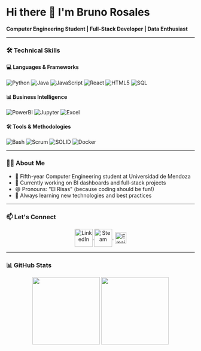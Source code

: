 # Hi there 👋 I'm Bruno Rosales

**Computer Engineering Student | Full-Stack Developer | Data Enthusiast**

---

### 🛠️ Technical Skills

#### **💻 Languages & Frameworks**
![Python](https://img.shields.io/badge/Python-3776AB?style=flat&logo=python&logoColor=white)
![Java](https://img.shields.io/badge/Java-007396?style=flat&logo=openjdk&logoColor=white)
![JavaScript](https://img.shields.io/badge/JavaScript-F7DF1E?style=flat&logo=javascript&logoColor=black)
![React](https://img.shields.io/badge/React-61DAFB?style=flat&logo=react&logoColor=black)
![HTML5](https://img.shields.io/badge/HTML5-E34F26?style=flat&logo=html5&logoColor=white)
![SQL](https://img.shields.io/badge/SQL-4479A1?style=flat&logo=postgresql&logoColor=white)

#### **📊 Business Intelligence**
![PowerBI](https://img.shields.io/badge/Power_BI-F2C811?style=flat&logo=powerbi&logoColor=black)
![Jupyter](https://img.shields.io/badge/Jupyter-F37626?style=flat&logo=jupyter&logoColor=white)
![Excel](https://img.shields.io/badge/Excel-217346?style=flat&logo=microsoftexcel&logoColor=white)

#### **🛠️ Tools & Methodologies**
![Bash](https://img.shields.io/badge/Bash-4EAA25?style=flat&logo=gnubash&logoColor=white)
![Scrum](https://img.shields.io/badge/Scrum-6DB33F?style=flat&logo=scrumalliance&logoColor=white)
![SOLID](https://img.shields.io/badge/SOLID-FF6D00?style=flat&logo=oop&logoColor=white)
![Docker](https://img.shields.io/badge/Docker-2496ED?style=flat&logo=docker&logoColor=white)

---

### 👨‍🎓 About Me
- 🔭 Fifth-year Computer Engineering student at Universidad de Mendoza
- 🚀 Currently working on BI dashboards and full-stack projects
- 😄 Pronouns: "El Risas" (because coding should be fun!)
- 🌱 Always learning new technologies and best practices

---

### 📫 Let's Connect
<p align="center">
  <a href="https://www.linkedin.com/in/bruno-rosales-18419a239/" target="blank">
    <img align="center" src="https://user-images.githubusercontent.com/65192923/161412096-c041ebcb-5bc1-4777-9cbd-4160f8e2f309.png" alt="LinkedIn" height="48px" width="48px" />
  </a>
  <a href="https://steamcommunity.com/profiles/76561198428947306/" target="blank" style='margin-right:4px'>
    <img align="center" src="https://user-images.githubusercontent.com/65192923/161411316-7cfe5597-1c0b-46ba-93dc-308036c19b63.png" alt="Steam" height="48px" width="48px" />
  </a>
  <a href="mailto:brunonicorc@gmail.com" target="blank">
    <img align="center" src="https://img.shields.io/badge/Gmail-D14836?style=for-the-badge&logo=gmail&logoColor=white" alt="Email" height="30px">
  </a>
</p>

---

### 📊 GitHub Stats
<p align="center">
  <img height="180em" src="https://github-readme-stats.vercel.app/api?username=bruno212121&show_icons=true&theme=radical&hide_border=true&count_private=true"/>
  <img height="180em" src="https://github-readme-stats.vercel.app/api/top-langs/?username=bruno212121&layout=compact&theme=chartreuse-light&hide_border=true"/>
</p>


